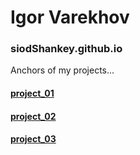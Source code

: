 # Igor Varekhov
### siodShankey.github.io
Anchors of my projects...
#### [project_01](https://siodshankey.github.io/proejct_01/)

#### [project_02](https://siodshankey.github.io/proejct_02/)

#### [project_03](https://siodshankey.github.io/proejct_03/"SIOD-Landing")
